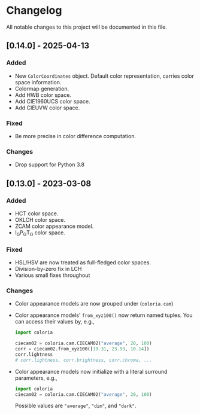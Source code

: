 # Changelog

All notable changes to this project will be documented in this file.

## [0.14.0] - 2025-04-13

### Added

- New `ColorCoordinates` object. Default color representation, carries color
  space information.
- Colormap generation.
- Add HWB color space.
- Add CIE1960UCS color space.
- Add CIEUVW color space.

### Fixed

- Be more precise in color difference computation.

### Changes

- Drop support for Python 3.8

## [0.13.0] - 2023-03-08

### Added

- HCT color space.
- OKLCH color space.
- ZCAM color appearance model.
- I<sub>G</sub>P<sub>G</sub>T<sub>G</sub> color space.

### Fixed

- HSL/HSV are now treated as full-fledged color spaces.
- Division-by-zero fix in LCH
- Various small fixes throughout

### Changes

- Color appearance models are now grouped under (`coloria.cam`)
- Color appearance models' `from_xyz100()` now return named tuples. You can
  access their values by, e.g.,

  ```python
  import coloria

  ciecam02 = coloria.cam.CIECAM02("average", 20, 100)
  corr = ciecam02.from_xyz100([19.31, 23.93, 10.14])
  corr.lightness
  # corr.lightness, corr.brightness, corr.chroma, ...
  ```

- Color appearance models now initialize with a literal surround parameters, e.g.,
  ```python
  import coloria
  ciecam02 = coloria.cam.CIECAM02("average", 20, 100)
  ```
  Possible values are `"average"`, `"dim"`, and `"dark"`.
